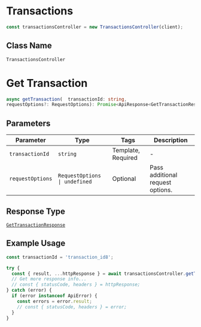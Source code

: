 # Transactions

```ts
const transactionsController = new TransactionsController(client);
```

## Class Name

`TransactionsController`


# Get Transaction

```ts
async getTransaction(  transactionId: string,
requestOptions?: RequestOptions): Promise<ApiResponse<GetTransactionResponse>>
```

## Parameters

| Parameter | Type | Tags | Description |
|  --- | --- | --- | --- |
| `transactionId` | `string` | Template, Required | - |
| `requestOptions` | `RequestOptions \| undefined` | Optional | Pass additional request options. |

## Response Type

[`GetTransactionResponse`](../../doc/models/get-transaction-response.md)

## Example Usage

```ts
const transactionId = 'transaction_id8';

try {
  const { result, ...httpResponse } = await transactionsController.getTransaction(transactionId);
  // Get more response info...
  // const { statusCode, headers } = httpResponse;
} catch (error) {
  if (error instanceof ApiError) {
    const errors = error.result;
    // const { statusCode, headers } = error;
  }
}
```

